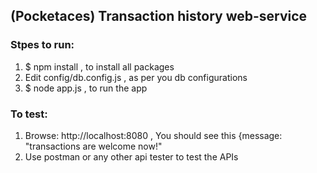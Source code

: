 ## (Pocketaces) Transaction history web-service

### Stpes to run:
1. $ npm install  , to install all packages
2. Edit config/db.config.js , as per you db configurations
3. $ node app.js , to run the app

### To test:
1. Browse: http://localhost:8080 , You should see this {message: "transactions are welcome now!"
2.  Use postman or any other api tester to test the APIs
